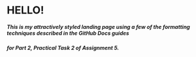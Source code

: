# HELLO!

##### This is my **attractively styled** landing page using a few of the __formatting__ techniques described in the GitHub Docs guides
##### for Part 2, Practical Task 2 of Assignment 5.






